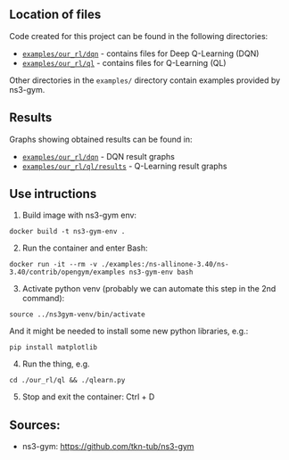 ## Location of files

Code created for this project can be found in the following directories:

- [`examples/our_rl/dqn`](https://github.com/vasyagladush/ml-ns3/tree/main/examples/our_rl/dqn) - contains files for Deep Q-Learning (DQN)
- [`examples/our_rl/ql`](https://github.com/vasyagladush/ml-ns3/tree/main/examples/our_rl/ql) - contains files for Q-Learning (QL)

Other directories in the `examples/` directory contain examples provided by ns3-gym.

## Results

Graphs showing obtained results can be found in:
- [`examples/our_rl/dqn`](https://github.com/vasyagladush/ml-ns3/tree/main/examples/our_rl/dqn) - DQN result graphs
- [`examples/our_rl/ql/results`](https://github.com/vasyagladush/ml-ns3/tree/main/examples/our_rl/ql/results) - Q-Learning result graphs
## Use intructions

1. Build image with ns3-gym env:

```
docker build -t ns3-gym-env .
```

2. Run the container and enter Bash:

```console
docker run -it --rm -v ./examples:/ns-allinone-3.40/ns-3.40/contrib/opengym/examples ns3-gym-env bash
```

3. Activate python venv (probably we can automate this step in the 2nd command):

```console
source ../ns3gym-venv/bin/activate
```

And it might be needed to install some new python libraries, e.g.:

```console
pip install matplotlib
```

4. Run the thing, e.g.

```console
cd ./our_rl/ql && ./qlearn.py
```

5. Stop and exit the container: Ctrl + D

## Sources:

- ns3-gym: https://github.com/tkn-tub/ns3-gym
